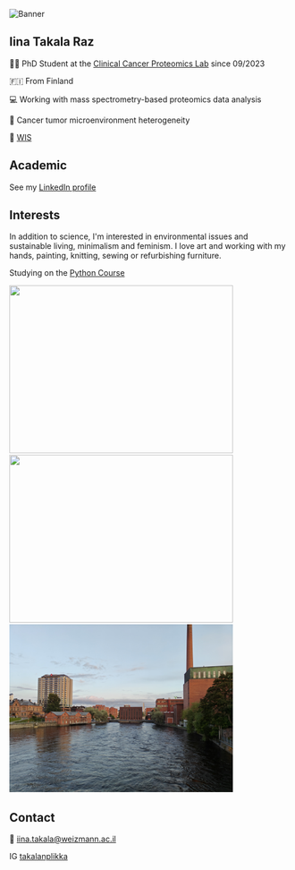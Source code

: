 
![Banner](https://github.com/iinaraz/iinaraz.github.io/raw/main/cesarea.jpg)

## Iina Takala Raz
👩‍🔬 PhD Student at the [Clinical Cancer Proteomics Lab](https://www.weizmann.ac.il/mcb/TGeiger/) since 09/2023

🇫🇮 From Finland

💻 Working with mass spectrometry-based proteomics data analysis

🧫 Cancer tumor microenvironment heterogeneity

🏫 [WIS](https://www.weizmann.ac.il/pages/)

## Academic
See my [LinkedIn profile](https://www.linkedin.com/in/iina-raz/)

## Interests
In addition to science, I'm interested in environmental issues and sustainable living, minimalism and feminism. I love art and working with my hands, painting, knitting, sewing or refurbishing furniture.

Studying on the [Python Course](https://szabgab.com/)

<img src="/cows_field.jpg" width="400" height="300">
<img src="/me_and_moomin.jpg" width="400" height="300">
<img src="/tampere.jpg" width="400" height="300">

## Contact

📧 iina.takala@weizmann.ac.il

IG [takalanplikka](https://www.instagram.com/takalanplikka/)
